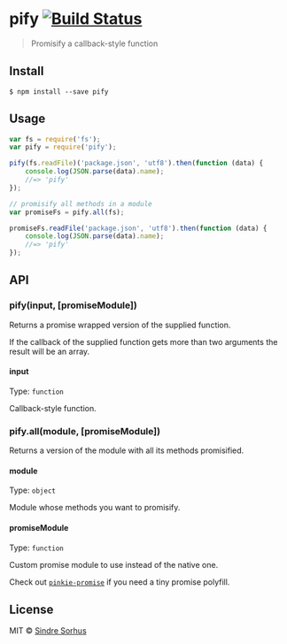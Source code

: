 # pify [![Build Status](https://travis-ci.org/sindresorhus/pify.svg?branch=master)](https://travis-ci.org/sindresorhus/pify)

> Promisify a callback-style function


## Install

```
$ npm install --save pify
```


## Usage

```js
var fs = require('fs');
var pify = require('pify');

pify(fs.readFile)('package.json', 'utf8').then(function (data) {
	console.log(JSON.parse(data).name);
	//=> 'pify'
});

// promisify all methods in a module
var promiseFs = pify.all(fs);

promiseFs.readFile('package.json', 'utf8').then(function (data) {
	console.log(JSON.parse(data).name);
	//=> 'pify'
});
```


## API

### pify(input, [promiseModule])

Returns a promise wrapped version of the supplied function.

If the callback of the supplied function gets more than two arguments the result will be an array.

#### input

Type: `function`

Callback-style function.

### pify.all(module, [promiseModule])

Returns a version of the module with all its methods promisified.

#### module

Type: `object`

Module whose methods you want to promisify.

#### promiseModule

Type: `function`

Custom promise module to use instead of the native one.

Check out [`pinkie-promise`](https://github.com/floatdrop/pinkie-promise) if you need a tiny promise polyfill.


## License

MIT © [Sindre Sorhus](http://sindresorhus.com)
